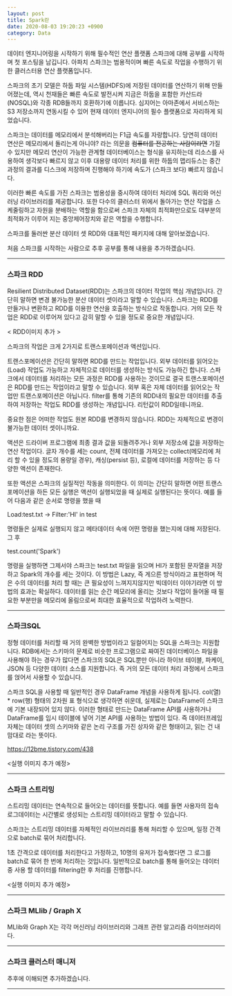 ```yaml
---
layout: post
title: Spark란
date: 2020-08-03 19:20:23 +0900
category: Data
---
```


데이터 엔지니어링을 시작하기 위해 필수적인 연산 플랫폼 스파크에 대해 공부를 시작하며 첫 포스팅을 남깁니다. 아파치 스파크는 범용적이며 빠른 속도로 작업을 수행하기 위한 클러스터용 연산 플랫폼입니다.


스파크의 초기 모델은 하둡 파일 시스템(HDFS)에 저장된 데이터를 연산하기 위해 만들어졌는데, 역시 천재들은 빠른 속도로 발전시켜 지금은 하둡을 포함한 카산드라(NOSQL)와 각종 RDB들까지 호환하기에 이릅니다. 심지어는 아마존에서 서비스하는 S3 저장소까지 연동시킬 수 있어 현재 데이터 엔지니어의 필수 플랫폼으로 자리하게 되었습니다.


스파크는 데이터를 메모리에서 분석해버리는 F1급 속도를 자랑합니다. 당연히 데이터 연산은 메모리에서 돌리는게 아니야? 라는 의문을 ~~컴퓨터를 전공하는 사람이라면~~ 가질 수 있지만 메모리 연산이 가능한 관계형 데이터베이스는 형식을 유지하는데 리소스를 사용하여 생각보다 빠르지 않고 이후 대용량 데이터 처리를 위한 하둡의 맵리듀스는 중간 과정의 결과를 디스크에 저장하며 진행해야 하기에 속도가 (스파크 보다) 빠르지 않습니다.


이러한 빠른 속도를 가진 스파크는 범용성을 중시하여 데이터 처리에 SQL 쿼리와 머신러닝 라이브러리를 제공합니다. 또한 다수의 클러스터 위에서 돌아가는 연산 작업을 스케줄링하고 자원을 분배하는 역할을 함으로써 스파크 자체의 최적화만으로도 대부분의 최적화가 이루어 지는 중앙제어장치와 같은 역할을 수행합니다.


스파크를 둘러싼 분산 데이터 셋 RDD와 대표적인 패키지에 대해 알아보겠습니다.


처음 스파크를 시작하는 사람으로 추후 공부를 통해 내용을 추가하겠습니다.

---

### 스파크 RDD

Resilient Distributed Dataset(RDD)는 스파크의 데이터 작업의 핵심 개념입니다. 간단히 말하면 변경 불가능한 분산 데이터 셋이라고 말할 수 있습니다. 스파크는 RDD를 만들거나 변환하고 RDD를 이용한 연산을 호출하는 방식으로 작동합니다. 거의 모든 작업은 RDD로 이루어져 있다고 감히 말할 수 있을 정도로 중요한 개념입니다.


< RDD이미지 추가 >


스파크의 작업은 크게 2가지로 트랜스포메이션과 액션입니다.


트랜스포메이션은 간단히 말하면 RDD를 만드는 작업입니다. 외부 데이터를 읽어오는(Load) 작업도 가능하고 자체적으로 데이터를 생성하는 방식도 가능하긴 합니다. 스파크에서 데이터를 처리하는 모든 과정은 RDD를 사용하는 것이므로 결국 트랜스포메이션은 RDD를 만드는 작업이라고 말할 수 있습니다. 외부 혹은 자체 데이터를 읽어오는 작업만 트랜스포메이션은 아닙니다. filter를 통해 기존의 RDD내의 필요한 데이터를 추출하여 저장하는 작업도 RDD를 생성하는 개념입니다. 리턴값이 RDD일테니까요.


중요한 점은 어떠한 작업도 원본 RDD를 변경하지 않습니다. RDD는 자체적으로 변경이 불가능한 데이터 셋이니까요.


액션은 드라이버 프로그램에 최종 결과 값을 되돌려주거나 외부 저장소에 값을 저장하는 연산 작업이다. 글자 개수를 세는 count, 전체 데이터를 가져오는 collect(메모리에 처리 할 수 있을 정도의 용량일 경우), 캐싱(persist 등), 로컬에 데이터를 저장하는 등 다양한 액션이 존재한다.


또한 액션은 스파크의 실질적인 작동을 의미한다. 이 의미는 간단히 말하면 어떤 트랜스포메이션을 하든 모든 실행은 액션이 실행되었을 때 실제로 실행된다는 뜻이다. 예를 들어 다음과 같은 순서로 명령을 했을 때


Load:test.txt -> Filter:'HI' in test


명령들은 실제로 실행되지 않고 메타데이터 속에 어떤 명령을 했는지에 대해 저장된다. 그 후


test.count('Spark')


명령을 실행하면 그제서야 스파크는 test.txt 파일을 읽으며 HI가 포함된 문자열을 저장하고 Spark의 개수를 세는 것이다. 이 방법은 Lazy, 즉 게으른 방식이라고 표현하며 적은 수의 데이터를 처리 할 때는 큰 필요성이 느껴지지않지만 빅데이터 이야기라면 이 방법의 효과는 확실하다. 데이터를 읽는 순간 메모리에 올리는 것보다 작업이 들어올 때 필요한 부분만을 메모리에 올림으로써 최대한 효율적으로 작업하려 노력한다.


---

### 스파크SQL


정형 데이터를 처리할 때 거의 완벽한 방법이라고 일컬어지는 SQL을 스파크는 지원합니다. RDB에서는 스키마의 문제로 비슷한 프로그램으로 짜여진 데이터베이스 파일을 사용해야 하는 경우가 많다면 스파크의 SQL은 SQL뿐만 아니라 하이브 테이블, 파케이, JSON 등 다양한 데이터 소스를 지원합니다. 즉 거의 모든 데이터 처리 과정에서 스파크를 얹어서 사용할 수 있습니다.


스파크 SQL을 사용할 때 일반적인 경우 DataFrame 개념을 사용하게 됩니다. col(열) * row(행) 형태의 2차원 표 형식으로 생각하면 쉬운데, 실제로는 DataFrame이 스파크에 기본 내장되어 있지 않다. 이러한 형태로 만드는 DataFrame API를 사용하거나 DataFrame를 임시 테이블에 넣어 기본 API를 사용하는 방법이 있다. 즉 데이터프레임 자체는 데이터 셋의 스키마와 같은 논리 구조를 가진 상자와 같은 형태이고, 읽는 건 내 맘대로 라는 뜻이다.


https://12bme.tistory.com/438


<실행 이미지 추가 예정>

---

### 스파크 스트리밍


스트리밍 데이터는 연속적으로 들어오는 데이터를 뜻합니다. 예를 들면 사용자의 접속 로그데이터는 시간별로 생성되는 스트리밍 데이터라고 말할 수 있습니다.


스파크는 스트리밍 데이터를 자체적인 라이브러리를 통해 처리할 수 있으며, 일정 간격으로 batch로 묶어 처리합니다.


1초 간격으로 데이터를 처리한다고 가정하고, 10명의 유저가 접속했다면 그 로그를 batch로 묶어 한 번에 처리하는 것입니다. 일반적으로 batch를 통해 들어오는 데이터 중 사용 할 데이터를 filtering한 후 처리를 진행합니다.


<실행 이미지 추가 예정>


---


### 스파크 MLlib / Graph X


MLlib와 Graph X는 각각 머신러닝 라이브러리와 그래프 관련 알고리즘 라이브러리이다.


---

### 스파크 클러스터 매니저


추후에 이해되면 추가하겠습니다.

---
